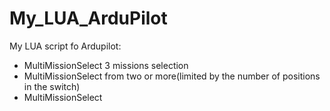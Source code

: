 # My_LUA_ArduPilot
My LUA script fo Ardupilot:
* MultiMissionSelect 3 missions selection 
* MultiMissionSelect from two or more(limited by the number of positions in the switch)
* MultiMissionSelect
